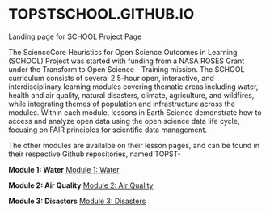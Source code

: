 # TOPSTSCHOOL.GITHUB.IO

Landing page for SCHOOL Project Page

The ScienceCore Heuristics for Open Science Outcomes in Learning (SCHOOL) Project was started with funding from a NASA ROSES Grant under the Transform to Open Science - Training mission. The SCHOOL curriculum consists of several 2.5-hour open, interactive, and interdisciplinary learning modules covering thematic areas including water, health and air quality, natural disasters, climate, agriculture, and wildfires, while integrating themes of population and infrastructure across the modules. Within each module, lessons in Earth Science demonstrate how to access and analyze open data using the open science data life cycle, focusing on FAIR principles for scientific data management.

The other modules are availalbe on their lesson pages, and can be found in their respective Github repositories, named TOPST-<thematic-area>


**Module 1: Water**
[Module 1: Water](https://ciesin-geospatial.github.io/TOPSTSCHOOL-water/)


**Module 2: Air Quality**
[Module 2: Air Quality](https://ciesin-geospatial.github.io/TOPSTSCHOOL-air-quality/)


**Module 3: Disasters**
[Module 3: Disasters](https://ciesin-geospatial.github.io/TOPSTSCHOOL-disasters/)
